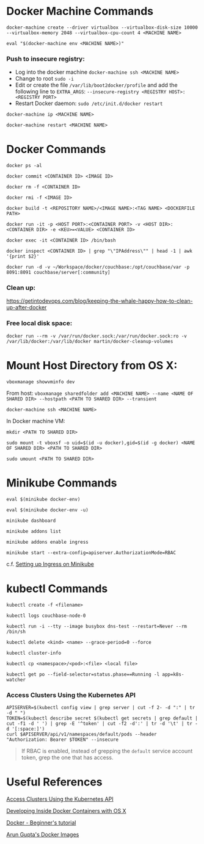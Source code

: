 # Docker Machine Commands
`docker-machine create --driver virtualbox --virtualbox-disk-size 10000 --virtualbox-memory 2048 --virtualbox-cpu-count 4 <MACHINE NAME>`

`eval "$(docker-machine env <MACHINE NAME>)"`

### Push to insecure registry:
   * Log into the docker machine `docker-machine ssh <MACHINE NAME>`
   * Change to root `sudo -i`
   * Edit or create the file `/var/lib/boot2docker/profile` and add the following line to `EXTRA_ARGS`: `--insecure-registry <REGISTRY HOST>:<REGISTRY PORT>`
   * Restart Docker daemon: `sudo /etc/init.d/docker restart`

`docker-machine ip <MACHINE NAME>`

`docker-machine restart <MACHINE NAME>`

# Docker Commands

`docker ps -al`

`docker commit <CONTAINER ID> <IMAGE ID>`

`docker rm -f <CONTAINER ID>`

`docker rmi -f <IMAGE ID>`

`docker build -t <REPOSITORY NAME>/<IMAGE NAME>:<TAG NAME> <DOCKERFILE PATH>`

`docker run -it -p <HOST PORT>:<CONTAINER PORT> -v <HOST DIR>:<CONTAINER DIR> -e <KEU>=<VALUE> <CONTAINER ID>`

`docker exec -it <CONTAINER ID> /bin/bash`

`docker inspect <CONTAINER ID> | grep "\"IPAddress\"" | head -1 | awk '{print $2}'`

`docker run -d -v ~/Workspace/docker/couchbase:/opt/couchbase/var -p 8091:8091 couchbase/server[:community]`

### Clean up:
https://getintodevops.com/blog/keeping-the-whale-happy-how-to-clean-up-after-docker

### Free local disk space:
`docker run --rm -v /var/run/docker.sock:/var/run/docker.sock:ro -v /var/lib/docker:/var/lib/docker martin/docker-cleanup-volumes`

# Mount Host Directory from OS X:

`vboxmanage showvminfo dev`

From host:
`vboxmanage sharedfolder add <MACHINE NAME> --name <NAME OF SHARED DIR> --hostpath <PATH TO SHARED DIR> --transient`

`docker-machine ssh <MACHINE NAME>`

In Docker machine VM:

`mkdir <PATH TO SHARED DIR>`

`sudo mount -t vboxsf -o uid=$(id -u docker),gid=$(id -g docker) <NAME OF SHARED DIR> <PATH TO SHARED DIR>`

`sudo umount <PATH TO SHARED DIR>`

# Minikube Commands

```
eval $(minikube docker-env)

eval $(minikube docker-env -u)

minikube dashboard

minikube addons list

minikube addons enable ingress

minikube start --extra-config=apiserver.AuthorizationMode=RBAC

```

c.f. [Setting up Ingress on Minikube](https://medium.com/@Oskarr3/setting-up-ingress-on-minikube-6ae825e98f82)

# kubectl Commands

```
kubectl create -f <filename>

kubectl logs couchbase-node-0

kubectl run -i --tty --image busybox dns-test --restart=Never --rm /bin/sh

kubectl delete <kind> <name> --grace-period=0 --force

kubectl cluster-info

kubectl cp <namespace>/<pod>:<file> <local file>

kubectl get po --field-selector=status.phase==Running -l app=k8s-watcher

```

### Access Clusters Using the Kubernetes API

```
APISERVER=$(kubectl config view | grep server | cut -f 2- -d ":" | tr -d " ")
TOKEN=$(kubectl describe secret $(kubectl get secrets | grep default | cut -f1 -d ' ') | grep -E '^token' | cut -f2 -d':' | tr -d '\t' | tr -d '[:space:]')
curl $APISERVER/api/v1/namespaces/default/pods --header "Authorization: Bearer $TOKEN" --insecure
```

> If RBAC is enabled, instead of grepping the `default` service account token, grep the one that has access.

# Useful References

[Access Clusters Using the Kubernetes API](https://kubernetes.io/docs/tasks/administer-cluster/access-cluster-api/#without-kubectl-proxy)

[Developing Inside Docker Containers with OS X](pharnisc.github.io/2015/09/16/developing-inside-docker-containers-with-osx.html)

[Docker - Beginner's tutorial](https://blog.talpor.com/2015/01/docker-beginners-tutorial)

[Arun Gupta's Docker Images](https://github.com/arun-gupta/docker-images)
